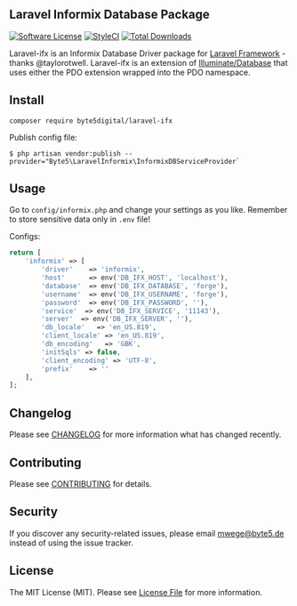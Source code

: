 ## Laravel Informix Database Package
[![Software License](https://img.shields.io/badge/license-MIT-brightgreen.svg?style=flat-square)](LICENSE.md)
[![StyleCI](https://styleci.io/repos/123393309/shield?branch=master)](https://styleci.io/repos/123393309)
[![Total Downloads](https://img.shields.io/packagist/dt/byte5digital/laravel-ifx.svg?style=flat-square)](https://packagist.org/packages/byte5digital/laravel-harvest)

Laravel-ifx is an Informix Database Driver package for [Laravel Framework](http://laravel.com/) - thanks @taylorotwell. Laravel-ifx is an extension of [Illuminate/Database](https://github.com/illuminate/database) that uses either the PDO extension wrapped into the PDO namespace.

## Install

`composer require byte5digital/laravel-ifx`

Publish config file:
```terminal
$ php artisan vendor:publish --provider="Byte5\LaravelInformix\InformixDBServiceProvider`
```

## Usage
Go to `config/informix.php` and change your settings as you like. Remember to store sensitive data only in `.env` file!

Configs:
```php
return [
    'informix' => [
        'driver'    => 'informix',
        'host'      => env('DB_IFX_HOST', 'localhost'),
        'database'  => env('DB_IFX_DATABASE', 'forge'),
        'username'  => env('DB_IFX_USERNAME', 'forge'),
        'password'  => env('DB_IFX_PASSWORD', ''),
        'service'  => env('DB_IFX_SERVICE', '11143'),
        'server'  => env('DB_IFX_SERVER', ''),
        'db_locale'   => 'en_US.819',
        'client_locale' => 'en_US.819',
        'db_encoding'   => 'GBK',
        'initSqls' => false,
        'client_encoding' => 'UTF-8',
        'prefix'    => ''
    ],
];
```


## Changelog
Please see [CHANGELOG](CHANGELOG.md) for more information what has changed recently.

## Contributing
Please see [CONTRIBUTING](CONTRIBUTING.md) for details.

## Security
If you discover any security-related issues, please email mwege@byte5.de instead of using the issue tracker.

## License
The MIT License (MIT). Please see [License File](/LICENSE.md) for more information.